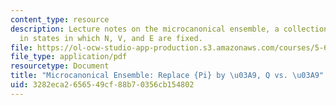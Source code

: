 ```yaml
---
content_type: resource
description: Lecture notes on the microcanonical ensemble, a collection of assemblies
  in states in which N, V, and E are fixed.
file: https://ol-ocw-studio-app-production.s3.amazonaws.com/courses/5-62-physical-chemistry-ii-spring-2008/3282eca2656549cf88b70356cb154802_04_562ln08.pdf
file_type: application/pdf
resourcetype: Document
title: "Microcanonical Ensemble: Replace {Pi} by \u03A9, Q vs. \u03A9"
uid: 3282eca2-6565-49cf-88b7-0356cb154802
---
```

